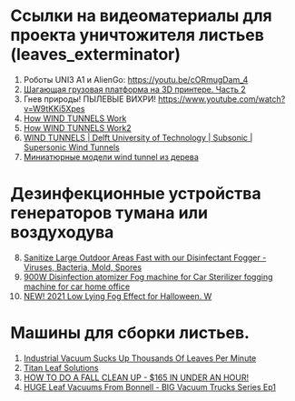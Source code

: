 # Ссылки на видеоматериалы для проекта уничтожителя листьев (leaves_exterminator)
1. Роботы UNI3 A1 и AlienGo: https://youtu.be/cORmugDam_4
2. [Шагающая грузовая платформа на 3D принтере. Часть 2](https://www.youtube.com/watch?v=C_nxCPMWlyc)
3. Гнев природы! ПЫЛЕВЫЕ ВИХРИ! https://www.youtube.com/watch?v=W9tKKi5Xpes
4. [How WIND TUNNELS Work](https://www.youtube.com/watch?v=KC0E0wU6inU)
5. [How WIND TUNNELS Work2](https://youtu.be/L1AYo9Mk1EI) 
6. [WIND TUNNELS | Delft University of Technology | Subsonic | Supersonic Wind Tunnels](https://www.youtube.com/watch?v=P0XzOsalLhk)
7. [Миниатюрные модели wind tunnel из дерева](https://www.youtube.com/watch?v=GrsXV_zD_Do)

# Дезинфекционные устройства генераторов тумана или воздуходува
8. [Sanitize Large Outdoor Areas Fast with our Disinfectant Fogger - Viruses, Bacteria, Mold, Spores](https://www.youtube.com/watch?v=t5CskRV05A0)
9. [900W Disinfection atomizer Fog machine for Car Sterilizer fogging machine for car home office](https://www.youtube.com/watch?v=OEF9eAu6b20)
5. [NEW! 2021 Low Lying Fog Effect for Halloween. W](https://youtu.be/Zt3SlP7A3mk)

# Машины для сборки листьев.
1. [Industrial Vacuum Sucks Up Thousands Of Leaves Per Minute](https://www.youtube.com/watch?v=WeCmKPCtYLw)
2. [Titan Leaf Solutions](https://youtu.be/DYlqoOSGh_w)
3. [HOW TO DO A FALL CLEAN UP - $165 IN UNDER AN HOUR!](https://youtu.be/rxKeS-Bjc2s)
4. [HUGE Leaf Vacuums From Bonnell - BIG Vacuum Trucks Series Ep1](https://www.youtube.com/watch?v=Y9xnhKAuh_Y)


